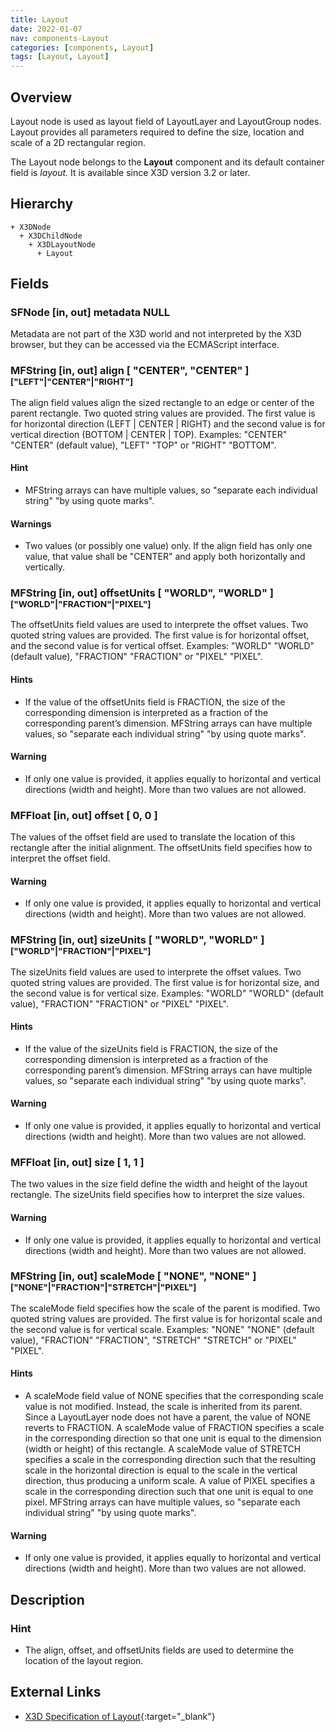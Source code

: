 ```yaml
---
title: Layout
date: 2022-01-07
nav: components-Layout
categories: [components, Layout]
tags: [Layout, Layout]
---
```

<style>
.post h3 {
  word-spacing: 0.2em;
}
</style>

## Overview

Layout node is used as layout field of LayoutLayer and LayoutGroup nodes. Layout provides all parameters required to define the size, location and scale of a 2D rectangular region.

The Layout node belongs to the **Layout** component and its default container field is *layout.* It is available since X3D version 3.2 or later.

## Hierarchy

```
+ X3DNode
  + X3DChildNode
    + X3DLayoutNode
      + Layout
```

## Fields

### SFNode [in, out] **metadata** NULL

Metadata are not part of the X3D world and not interpreted by the X3D browser, but they can be accessed via the ECMAScript interface.

### MFString [in, out] **align** [ "CENTER", "CENTER" ] <small>["LEFT"|"CENTER"|"RIGHT"]</small>

The align field values align the sized rectangle to an edge or center of the parent rectangle. Two quoted string values are provided. The first value is for horizontal direction (LEFT \| CENTER \| RIGHT) and the second value is for vertical direction (BOTTOM \| CENTER \| TOP). Examples: "CENTER" "CENTER" (default value), "LEFT" "TOP" or "RIGHT" "BOTTOM".

#### Hint

- MFString arrays can have multiple values, so "separate each individual string" "by using quote marks".

#### Warnings

- Two values (or possibly one value) only. If the align field has only one value, that value shall be "CENTER" and apply both horizontally and vertically.

### MFString [in, out] **offsetUnits** [ "WORLD", "WORLD" ] <small>["WORLD"|"FRACTION"|"PIXEL"]</small>

The offsetUnits field values are used to interprete the offset values. Two quoted string values are provided. The first value is for horizontal offset, and the second value is for vertical offset. Examples: "WORLD" "WORLD" (default value), "FRACTION" "FRACTION" or "PIXEL" "PIXEL".

#### Hints

- If the value of the offsetUnits field is FRACTION, the size of the corresponding dimension is interpreted as a fraction of the corresponding parent’s dimension. MFString arrays can have multiple values, so "separate each individual string" "by using quote marks".

#### Warning

- If only one value is provided, it applies equally to horizontal and vertical directions (width and height). More than two values are not allowed.

### MFFloat [in, out] **offset** [ 0, 0 ]

The values of the offset field are used to translate the location of this rectangle after the initial alignment. The offsetUnits field specifies how to interpret the offset field.

#### Warning

- If only one value is provided, it applies equally to horizontal and vertical directions (width and height). More than two values are not allowed.

### MFString [in, out] **sizeUnits** [ "WORLD", "WORLD" ] <small>["WORLD"|"FRACTION"|"PIXEL"]</small>

The sizeUnits field values are used to interprete the offset values. Two quoted string values are provided. The first value is for horizontal size, and the second value is for vertical size. Examples: "WORLD" "WORLD" (default value), "FRACTION" "FRACTION" or "PIXEL" "PIXEL".

#### Hints

- If the value of the sizeUnits field is FRACTION, the size of the corresponding dimension is interpreted as a fraction of the corresponding parent’s dimension. MFString arrays can have multiple values, so "separate each individual string" "by using quote marks".

#### Warning

- If only one value is provided, it applies equally to horizontal and vertical directions (width and height). More than two values are not allowed.

### MFFloat [in, out] **size** [ 1, 1 ]

The two values in the size field define the width and height of the layout rectangle. The sizeUnits field specifies how to interpret the size values.

#### Warning

- If only one value is provided, it applies equally to horizontal and vertical directions (width and height). More than two values are not allowed.

### MFString [in, out] **scaleMode** [ "NONE", "NONE" ] <small>["NONE"|"FRACTION"|"STRETCH"|"PIXEL"]</small>

The scaleMode field specifies how the scale of the parent is modified. Two quoted string values are provided. The first value is for horizontal scale and the second value is for vertical scale. Examples: "NONE" "NONE" (default value), "FRACTION" "FRACTION", "STRETCH" "STRETCH" or "PIXEL" "PIXEL".

#### Hints

- A scaleMode field value of NONE specifies that the corresponding scale value is not modified. Instead, the scale is inherited from its parent. Since a LayoutLayer node does not have a parent, the value of NONE reverts to FRACTION. A scaleMode value of FRACTION specifies a scale in the corresponding direction so that one unit is equal to the dimension (width or height) of this rectangle. A scaleMode value of STRETCH specifies a scale in the corresponding direction such that the resulting scale in the horizontal direction is equal to the scale in the vertical direction, thus producing a uniform scale. A value of PIXEL specifies a scale in the corresponding direction such that one unit is equal to one pixel. MFString arrays can have multiple values, so "separate each individual string" "by using quote marks".

#### Warning

- If only one value is provided, it applies equally to horizontal and vertical directions (width and height). More than two values are not allowed.

## Description

### Hint

- The align, offset, and offsetUnits fields are used to determine the location of the layout region.

## External Links

- [X3D Specification of Layout](https://www.web3d.org/documents/specifications/19775-1/V4.0/Part01/components/layout.html#Layout){:target="_blank"}
